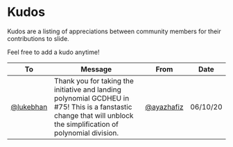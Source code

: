 # Kudos

Kudos are a listing of appreciations between community members for their contributions to slide.

Feel free to add a kudo anytime!

| To | Message | From | Date |
| -- | ------- | ---- | ---- |
| [@lukebhan] | Thank you for taking the initiative and landing polynomial GCDHEU in #75! This is a fanstastic change that will unblock the simplification of polynomial division. | [@ayazhafiz] | 06/10/20 |

[@lukebhan]: https://github.com/lukebhan
[@ayazhafiz]: https://github.com/ayazhafiz
